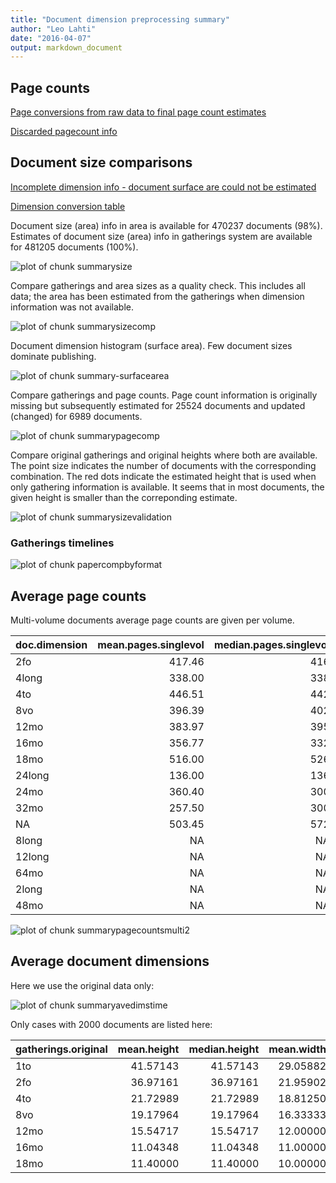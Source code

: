 ```yaml
---
title: "Document dimension preprocessing summary"
author: "Leo Lahti"
date: "2016-04-07"
output: markdown_document
---
```



## Page counts

[Page conversions from raw data to final page count estimates](https://raw.githubusercontent.com/rOpenGov/estc/master/inst/examples/output.tables/pagecount_conversion_nontrivial.csv)

<!--[Page conversions from raw data to final page count estimates with volume info](https://raw.githubusercontent.com/rOpenGov/estc/master/inst/examples/output.tables/page_conversion_table_full.csv)-->

[Discarded pagecount info](https://raw.githubusercontent.com/rOpenGov/estc/master/inst/examples/output.tables/pagecount_discarded.csv)



## Document size comparisons

[Incomplete dimension info - document surface are could not be estimated](https://raw.githubusercontent.com/rOpenGov/estc/master/inst/examples/output.tables/physical_dimension_incomplete.csv)

[Dimension conversion table](https://raw.githubusercontent.com/rOpenGov/estc/master/inst/examples/output.tables/conversions_physical_dimension.csv)

<!--[Discarded dimension info](https://raw.githubusercontent.com/rOpenGov/estc/master/inst/examples/output.tables/dimensions_discarded.csv)-->

Document size (area) info in area is available for 470237 documents (98%). Estimates of document size (area) info in gatherings system are available for 481205 documents (100%). 

![plot of chunk summarysize](figure/summarysize-1.png)


Compare gatherings and area sizes as a quality check. This includes all data; the area has been estimated from the gatherings when dimension information was not available.

![plot of chunk summarysizecomp](figure/summarysizecomp-1.png)

Document dimension histogram (surface area). Few document sizes dominate publishing.

![plot of chunk summary-surfacearea](figure/summary-surfacearea-1.png)


Compare gatherings and page counts. Page count information is originally missing but subsequently estimated for 25524 documents and updated (changed) for 6989 documents. 


![plot of chunk summarypagecomp](figure/summarypagecomp-1.png)

Compare original gatherings and original heights where both are available. The point size indicates the number of documents with the corresponding combination. The red dots indicate the estimated height that is used when only gathering information is available. It seems that in most documents, the given height is smaller than the correponding estimate.

![plot of chunk summarysizevalidation](figure/summarysizevalidation-1.png)

### Gatherings timelines

![plot of chunk papercompbyformat](figure/papercompbyformat-1.png)

## Average page counts 

Multi-volume documents average page counts are given per volume.


|doc.dimension | mean.pages.singlevol| median.pages.singlevol| n.singlevol| mean.pages.multivol| median.pages.multivol| n.multivol| mean.pages.issue| median.pages.issue| n.issue|
|:-------------|--------------------:|----------------------:|-----------:|-------------------:|---------------------:|----------:|----------------:|------------------:|-------:|
|2fo           |               417.46|                    416|         197|              350.29|                373.00|       2993|            29.09|                 28|   31461|
|4long         |               338.00|                    338|           1|                 NaN|                    NA|          1|            13.14|                  8|       7|
|4to           |               446.51|                    442|         888|               43.32|                 24.00|       4740|            26.26|                 24|   35268|
|8vo           |               396.39|                    402|         698|              201.93|                200.00|      12299|            25.81|                 24|   54538|
|12mo          |               383.97|                    395|         180|               35.23|                 27.00|       6488|            25.45|                 24|   24868|
|16mo          |               356.77|                    332|          13|               88.18|                 79.00|        111|            23.92|                 24|     720|
|18mo          |               516.00|                    526|           4|              115.12|                120.00|        173|            26.97|                 24|     716|
|24long        |               136.00|                    136|           1|              371.00|                371.00|          4|            27.35|                 24|      31|
|24mo          |               360.40|                    300|           5|              234.27|                238.00|        100|            26.06|                 24|     578|
|32mo          |               257.50|                    300|           4|              237.54|                237.54|         46|            22.99|                 24|     240|
|NA            |               503.45|                    572|          40|              156.31|                150.67|        383|            23.76|                 24|    3053|
|8long         |                   NA|                     NA|          NA|               16.00|                 16.00|          1|            18.38|                 16|      16|
|12long        |                   NA|                     NA|          NA|                6.00|                  6.00|         11|            24.70|                 24|     132|
|64mo          |                   NA|                     NA|          NA|               31.00|                 31.00|          1|            28.15|                 30|      26|
|2long         |                   NA|                     NA|          NA|                  NA|                    NA|         NA|            28.95|                 24|      19|
|48mo          |                   NA|                     NA|          NA|                  NA|                    NA|         NA|            26.00|                 18|       5|


![plot of chunk summarypagecountsmulti2](figure/summarypagecountsmulti2-1.png)


## Average document dimensions 

Here we use the original data only:

![plot of chunk summaryavedimstime](figure/summaryavedimstime-1.png)




Only cases with 2000 documents are listed here:


|gatherings.original | mean.height| median.height| mean.width| median.width|   n|
|:-------------------|-----------:|-------------:|----------:|------------:|---:|
|1to                 |    41.57143|      41.57143|   29.05882|     29.05882|  28|
|2fo                 |    36.97161|      36.97161|   21.95902|     21.95902| 775|
|4to                 |    21.72989|      21.72989|   18.81250|     18.81250| 522|
|8vo                 |    19.17964|      19.17964|   16.33333|     16.33333| 668|
|12mo                |    15.54717|      15.54717|   12.00000|     12.00000| 107|
|16mo                |    11.04348|      11.04348|   11.00000|     11.00000|  23|
|18mo                |    11.40000|      11.40000|   10.00000|     10.00000|   5|

